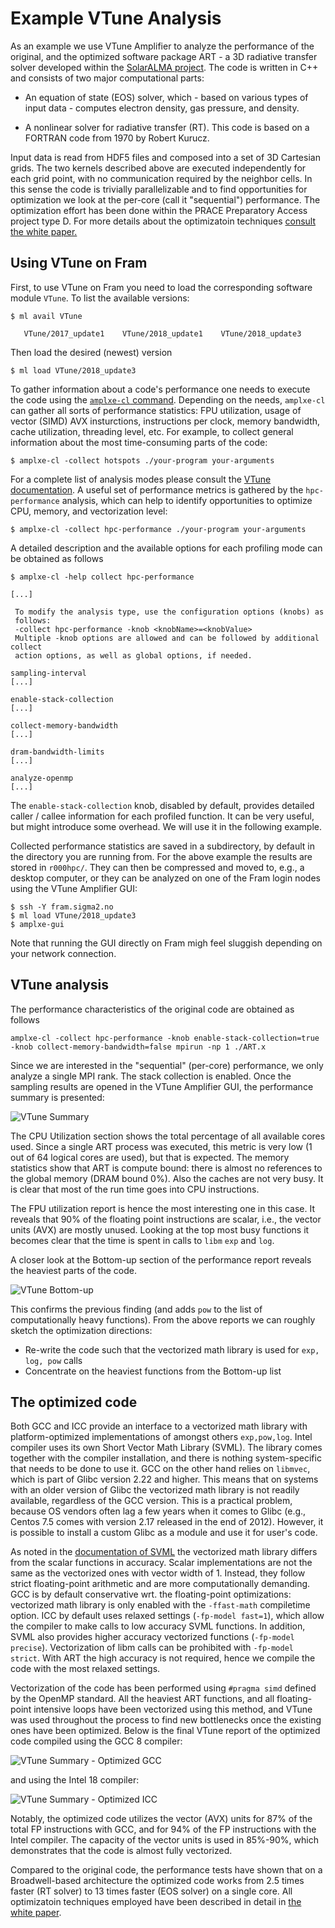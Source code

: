 # Example VTune Analysis

As an example we use VTune Amplifier to analyze the performance of the
original, and the optimized software package ART - a 3D radiative
transfer solver developed within the [SolarALMA
  project](https://www.mn.uio.no/astro/english/research/projects/solaralma/). The
  code is written in C++ and consists of two major computational
  parts:

* An equation of state (EOS) solver, which - based on various types of
input data - computes electron density, gas pressure, and
density.

* A nonlinear solver for radiative transfer (RT). This code is based on
a FORTRAN code from 1970 by Robert Kurucz.

Input data is read from HDF5 files and composed into a set of 3D
Cartesian grids. The two kernels described above are executed
independently for each grid point, with no communication required by
the neighbor cells. In this sense the code is trivially
parallelizable and to find opportunities for optimization we look at
the per-core (call it "sequential") performance. The optimization
effort has been done within the PRACE Preparatory Access project type
D. For more details about the optimizatoin techniques [consult the
white paper.](https://doi.org/10.5281/zenodo.2633704)


## Using VTune on Fram

First, to use VTune on Fram you need to load the corresponding
software module `VTune`. To list the available versions:

```
$ ml avail VTune

   VTune/2017_update1    VTune/2018_update1    VTune/2018_update3
```

Then load the desired (newest) version

```
$ ml load VTune/2018_update3
```

To gather information about a code's performance one needs to execute
the code using the [`amplxe-cl`
command](https://software.intel.com/en-us/vtune-amplifier-help-amplxe-cl-command-syntax). Depending
on the needs, `amplxe-cl` can gather all sorts of performance statistics: FPU
utilization, usage of vector (SIMD) AVX insturctions, instructions per
clock, memory bandwidth, cache utilization, threading level, etc. For
example, to collect general information about the most time-consuming
parts of the code:

```
$ amplxe-cl -collect hotspots ./your-program your-arguments
```

For a complete list of analysis modes please consult the [VTune
documentation](https://software.intel.com/content/www/us/en/develop/tools/vtune-profiler.html). A
useful set of performance metrics is gathered by the
`hрc-performance` analysis, which can help to identify opportunities
to optimize CPU, memory, and vectorization level:

```
$ amplxe-cl -collect hpc-performance ./your-program your-arguments
```

A detailed description and the available options for each profiling
mode can be obtained as follows

```
$ amplxe-cl -help collect hpc-performance

[...]

 To modify the analysis type, use the configuration options (knobs) as
 follows:
 -collect hpc-performance -knob <knobName>=<knobValue>
 Multiple -knob options are allowed and can be followed by additional collect
 action options, as well as global options, if needed.

sampling-interval
[...]

enable-stack-collection
[...]

collect-memory-bandwidth
[...]

dram-bandwidth-limits
[...]

analyze-openmp
[...]
```

The `enable-stack-collection` knob, disabled by default, provides detailed
caller / callee information for each profiled function. It can be very
useful, but might introduce some overhead. We will use it in the
following example.

Collected performance statistics are saved in a subdirectory, by
default in the directory you are running from. For the above example
the results are stored in `r000hpc/`. They can then be compressed and
moved to, e.g., a desktop computer, or they can be analyzed on one of
the Fram login nodes using the VTune Amplifier GUI:

```
$ ssh -Y fram.sigma2.no
$ ml load VTune/2018_update3
$ amplxe-gui
```

Note that running the GUI directly on Fram migh feel sluggish depending
on your network connection.

## VTune analysis

The performance characteristics of the original code are obtained as
follows

```
amplxe-cl -collect hpc-performance -knob enable-stack-collection=true -knob collect-memory-bandwidth=false mpirun -np 1 ./ART.x
```

Since we are interested in the "sequential" (per-core) performance, we
only analyze a single MPI rank. The stack collection is enabled. Once
the sampling results are opened in the VTune Amplifier GUI, the
performance summary is presented:

![VTune Summary](vtune/vtune_summary.png "VTune Summary")

The CPU Utilization section shows the total percentage of all
available cores used. Since a single ART process was executed, this
metric is very low (1 out of 64 logical cores are used), but that is
expected. The memory statistics show that ART is compute bound: there
is almost no references to the global memory (DRAM bound 0%). Also the
caches are not very busy. It is clear that most of the run time goes
into CPU instructions.

The FPU utilization report is hence the most interesting one in this
case. It reveals that 90% of the floating point instructions are scalar, i.e.,
the vector units (AVX) are mostly unused. Looking at the top most busy
functions it becomes clear that the time is spent in calls to `libm`
`exp` and `log`.

A closer look at the Bottom-up section of the performance report
reveals the heaviest parts of the code.

![VTune Bottom-up](vtune/vtune_bottomup.png "VTune Bottom-up")

This confirms the previous finding (and adds `pow` to the list of
computationally heavy functions). From the above reports we can
roughly sketch the optimization directions:

* Re-write the code such that the vectorized math library is used for
  `exp, log, pow` calls
* Concentrate on the heaviest functions from the Bottom-up list

## The optimized code

Both GCC and ICC provide an interface to a vectorized math library with
platform-optimized implementations of amongst others
`exp,pow,log`. Intel compiler uses
its own Short Vector Math Library (SVML). The library comes together
with the compiler installation, and there is nothing system-specific
that needs to be done to use it. GCC on the other hand relies on
`libmvec`, which is part of Glibc version 2.22 and higher. This means
that on systems with an older version of Glibc the vectorized math
library is not readily available, regardless of the GCC version. This
is a practical problem, because OS vendors often lag a few years when
it comes to Glibc (e.g., Centos 7.5 comes with version 2.17 released
in the end of 2012). However, it is possible to install a custom Glibc
as a module and use it for user's code.

As noted in the [documentation of
SVML](https://software.intel.com/en-us/node/524289) the vectorized
math library differs from the scalar functions in accuracy.  Scalar
implementations are not the same as the vectorized ones with vector
width of 1. Instead, they follow strict floating-point arithmetic and
are more computationally demanding. GCC is by default conservative
wrt. the floating-point optimizations: vectorized math library is only
enabled with the `-ffast-math` compiletime option. ICC by default uses
relaxed settings (`-fp-model fast=1`), which allow the compiler to
make calls to low accuracy SVML functions. In addition, SVML also
provides higher accuracy vectorized functions (`-fp-model precise`).
Vectorization of libm calls can be prohibited with `-fp-model
strict`. With ART the high accuracy is not required, hence we compile
the code with the most relaxed settings.

Vectorization of the code has been performed using `#pragma simd`
defined by the OpenMP standard. All the heaviest ART functions, and
all floating-point intensive loops have been vectorized using this
method, and VTune was used throughout the process to find new
bottlenecks once the existing ones have been optimized. Below is the
final VTune report of the optimized code compiled using the GCC 8
compiler:

![VTune Summary - Optimized GCC](vtune/vtune_opt_gcc.png "VTune Summary - Optimized GCC")

and using the Intel 18 compiler:

![VTune Summary - Optimized ICC](vtune/vtune_opt_intel.png "VTune Summary - Optimized ICC")

Notably, the optimized code utilizes the vector (AVX) units for 87% of
the total FP instructions with GCC, and for 94% of the FP instructions
with the Intel compiler. The capacity of the vector units is used in
85%-90%, which demonstrates that the code is almost fully vectorized.

Compared to the original code, the performance tests have shown that
on a Broadwell-based architecture the optimized code works from 2.5
times faster (RT solver) to 13 times faster (EOS solver) on a single
core. All optimizatoin techniques employed have been described in
detail in [the white paper](https://doi.org/10.5281/zenodo.2633704).
